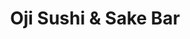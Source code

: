 ---
layout: place
title: Oji Sushi & Sake Bar
permalink: /california/pasadena/oji-sushi-sake-bar.html
stateAbbr: CA
stateName: California
cityName: Pasadena
seo:
  type: restaurant
  links: null
place_id: ChIJg-j447zDwoARfEt58udQ7Ec
photos:
  - name: >-
      places/ChIJg-j447zDwoARfEt58udQ7Ec/photos/AeeoHcK3nKpqxasfIDh1KltKzW6BY0i6tqrVMaCIguIfkGMqj4_AyF9zoNJIqT6Y2zuHagDf-OZTF5fba3Xo-mRRdMICJRa1C_8O5Fj3wm-eXdR8mPZD6IuM1smIdKx1vk77W2aLXD9tjmKp2vbS_j9JYLQYkYuu_rKLS4htUz0xcOUqhey3IuDnE3r1IGkU-u9VlilyBMEfH76u7-7VuEBZJg6gRgyPpurej1nw1c9knq6msu3JTFqbOrLw9oZzaFSzG4djB8ninu7j3hcuGWO0T_2mqPUaqtn-3icXW_VDEGvBTjDlw6tM77-NiXdYu9cOmXD5noqVvORpnKF0M2Ku6WGmNPG1omdX8z0rFwNv_UCVKZJ6Jb6BYiOdBDbMoPcUF0P6c8WhNrGR5GdeeNb5CXdRVb2yI-hSTiQKs5YG3Pa890A
    widthPx: 1536
    heightPx: 2048
    authorAttributions:
      - displayName: PHOEBE CHEN
        uri: https://maps.google.com/maps/contrib/110614406653635487630
        photoUri: >-
          https://lh3.googleusercontent.com/a-/ALV-UjU0yhYBV0zyb9DxHbcsprwIghK6pni03FlfzF7OW5RCq_RlEosBOw=s100-p-k-no-mo
    flagContentUri: >-
      https://www.google.com/local/imagery/report/?cb_client=maps_api_places.places_api&image_key=!1e10!2sCIHM0ogKEICAgIDH3cfu6QE&hl=en-US
    googleMapsUri: >-
      https://www.google.com/maps/place//data=!3m4!1e2!3m2!1sCIHM0ogKEICAgIDH3cfu6QE!2e10!4m2!3m1!1s0x80c2c3bce3f8e883:0x47ec50e7f2794b7c
  - name: >-
      places/ChIJg-j447zDwoARfEt58udQ7Ec/photos/AeeoHcIILw6-HZYW7yB9p0Zi6lb8_PG5yLK5sIspTXcyIqE4VA6KHqLlkD0AoOIDHKvTudC29pUPyG-hQ8Id7iSSVcJrCG40TSa0460fjxtyODWkbMa3i8hHasgcur1GgWagg2QnYt33QmzGvVddbv9zucXlZrXIE8d3xWObT-4ejioHTmlWDdHxSq2jOsayW2yZ6HDiMJ1YLWiLUXPHJrSgNNgYx6FKc1tsEFXIf6yIuQP2e22c5Q9uT3-ylwOTXPR8-jDtdSIIBtyypx4QV7WyvSS7Pz04wMHOaMNaOhjzszS9b41xoZXzft06Z-V_R3fhmSP2Ww195aMfP_tbKA4U1NuuVtkUYx-nE0HHh5qN3mY2GqXiLZksO9Fhs9ecw-ZtuJkTqkRs81la2quUmd6BepSy7gzHVwNNhcD5l7xJNbviiA
    widthPx: 3024
    heightPx: 4032
    authorAttributions:
      - displayName: Rach P
        uri: https://maps.google.com/maps/contrib/108546690933890177437
        photoUri: >-
          https://lh3.googleusercontent.com/a-/ALV-UjU8kHeb7Dpx7aw2hRHKXbS1HCWPqwwQ5rZAXGkjqVHZadXKBo8B=s100-p-k-no-mo
    flagContentUri: >-
      https://www.google.com/local/imagery/report/?cb_client=maps_api_places.places_api&image_key=!1e10!2sCIHM0ogKEICAgIDfor_fCg&hl=en-US
    googleMapsUri: >-
      https://www.google.com/maps/place//data=!3m4!1e2!3m2!1sCIHM0ogKEICAgIDfor_fCg!2e10!4m2!3m1!1s0x80c2c3bce3f8e883:0x47ec50e7f2794b7c
  - name: >-
      places/ChIJg-j447zDwoARfEt58udQ7Ec/photos/AeeoHcL5M_D3NzfQIyOZ0v4LvdaJu45IAshoVwWY9whZXCq6wFKiakBGpnYS6yZW-D0jObu-E38eAlpvK64ctmdUc_xnHbX-cpM08qVhUaBashDXdRtbHewp3KJbTnkvB_ALdiFqPyrt4uaa1fKA8Ncm3x59jgzj7ljtz0RW_FT87A7NKCZEuYiNxPNVl8MJSIcnQK377N9V9MbYuUjrPop6HmZii8CX0kzMS5mbsKO5Ceg2qzDF_iOx_PCR4-fTYtSkkmmoijctgr0GVZ3GirLCJsCgsvYAnerKGwCYWSL-4vl99A
    widthPx: 1275
    heightPx: 1755
    authorAttributions:
      - displayName: Oji Sushi & Sake Bar
        uri: https://maps.google.com/maps/contrib/105380015220252004973
        photoUri: >-
          https://lh3.googleusercontent.com/a-/ALV-UjXJQXYNrMkww_bojGXdv5hknMFoOs7VVWKpu9--mTrMIwbM_PY=s100-p-k-no-mo
    flagContentUri: >-
      https://www.google.com/local/imagery/report/?cb_client=maps_api_places.places_api&image_key=!1e10!2sAF1QipMTRs6HxikqkQ_DIr5ibPMg1TAN-b92TNoSN51A&hl=en-US
    googleMapsUri: >-
      https://www.google.com/maps/place//data=!3m4!1e2!3m2!1sAF1QipMTRs6HxikqkQ_DIr5ibPMg1TAN-b92TNoSN51A!2e10!4m2!3m1!1s0x80c2c3bce3f8e883:0x47ec50e7f2794b7c
  - name: >-
      places/ChIJg-j447zDwoARfEt58udQ7Ec/photos/AeeoHcK0q1ENcGtLd1Q8UnH3hJDKRFKQcv052D7wQFnQSF2T7i4pReS84O3psN1bZSJd991QEfdC_jm_c9zLk2VySMY2I2wPGv3c08ODYh6g6-uLHzAszdT1tvHzMn1ram40mg06J9V6pfvY85vkiSDdrkYA3_13yCEBw2RHgqx8LJRRrX22BqYLIuEkl2BJheRGRo9kbwwxn59lKAEADSrInX35ymlNsZdxsnt0KxyRO31Nk0RtbYn7yUcE7p59EffxxJzPPQ2LvFWm0vAA1ifmVkfn76C3Udu_CXOQ8jiaE5cRO0iCo-cPKW28NhXP4pMVhNAGdKwzaYTU8lrZzNrrVv0wR3HkgQ3_Uz-Wwtu94OT3cBAf9peNA3zDz-UbVapr5GwOBUL2wwK3BiS44uCXfb8Pd_6MCRkOeTe_JUSAbR6ORbbG
    widthPx: 4000
    heightPx: 3000
    authorAttributions:
      - displayName: Presca Lee
        uri: https://maps.google.com/maps/contrib/116412830403476731326
        photoUri: >-
          https://lh3.googleusercontent.com/a/ACg8ocIaPSMZa4WsQSvrtJ8fEzLUiOO0_BvKjafMtS0UYkZ2wyFeSw=s100-p-k-no-mo
    flagContentUri: >-
      https://www.google.com/local/imagery/report/?cb_client=maps_api_places.places_api&image_key=!1e10!2sCIHM0ogKEICAgIDXyrzRtAE&hl=en-US
    googleMapsUri: >-
      https://www.google.com/maps/place//data=!3m4!1e2!3m2!1sCIHM0ogKEICAgIDXyrzRtAE!2e10!4m2!3m1!1s0x80c2c3bce3f8e883:0x47ec50e7f2794b7c
  - name: >-
      places/ChIJg-j447zDwoARfEt58udQ7Ec/photos/AeeoHcLFIa92Sz74HMHQVkBZFODVBEd7CElbgloKmHJsFtiye33p8YOIjSYxkHzGdhmy_4Uv6bLreNOvbGZqRxr1xOVAmfsQjgNZ9gH795cd78ZpZQiphq9S9NMlQV61dg5KELbCzRwt9azFDZpuZ3hNYOuDYV0jVNKY2_v9cYUXpMRAMtYSO0aENcUNM_Yr8-LlOH2qjYjcklymebJ2K_v6AbZzfrJ453ayYK7UGFch2VHiL4Hf4Xvi18-mfGMHV4034CPyBW_MjB_Eqg-SuFMG535SqriDcX5e7Cidebfs5kf3JOIKWB_PmIkQk7DRObIy24Uq9uaox6Mrmdftya36m33L1z9Bq0JY7a3NK2WnmcLQvby5We_QHu5O9UYCdkkl0PK-VerT83wnNfq3LM3nnlDdAYe5M_gR0aD0UBVJ48xh-w
    widthPx: 4032
    heightPx: 3024
    authorAttributions:
      - displayName: yingxuan ren
        uri: https://maps.google.com/maps/contrib/111681080166949735695
        photoUri: >-
          https://lh3.googleusercontent.com/a/ACg8ocIgpRJvhrXPeKP8NLmGTgy2U77QeQvZdjdq7gIuT2OBx57SdQ=s100-p-k-no-mo
    flagContentUri: >-
      https://www.google.com/local/imagery/report/?cb_client=maps_api_places.places_api&image_key=!1e10!2sCIHM0ogKEICAgICXg4qzPA&hl=en-US
    googleMapsUri: >-
      https://www.google.com/maps/place//data=!3m4!1e2!3m2!1sCIHM0ogKEICAgICXg4qzPA!2e10!4m2!3m1!1s0x80c2c3bce3f8e883:0x47ec50e7f2794b7c
  - name: >-
      places/ChIJg-j447zDwoARfEt58udQ7Ec/photos/AeeoHcKXXgKscjclrV3t153n1bapPwCZefH3Jo3Ch3yXzanctToLDxW6LQg_a-b3PRs0podsv15i5D4FSwtzrndGsEs7ppHtH9SlKUPm4uAGyvvinZHh6ujXtfhooO1TVO6zzgY-xANtiLwAbW5GIKwzVV18A3Mn_TlwdIElPaIAnONktNB3-AcD5uvAVpg1mNbMwTXTzT2vhOtGH4GQ1wYqRvAaokFyjZxY32sdm6Y3J60jnYcHNPA3xnWyBc4eLthMnr8c5AglhLPKD36RUw-bmQCgrBd0g7C6RXWoKsakwt7fC93vZt1IL8jReyHP4AkKyVgGYAkopaiB6L4GAYnDo6PLmC4gw8-9CRCV55HkbyYzCtWcmyfZaOIG39_xGwl54ajPsYbwrinE7BEOy8zCOR6m3j0ms88CXKab5ep6SFGHojRP
    widthPx: 1536
    heightPx: 2048
    authorAttributions:
      - displayName: PHOEBE CHEN
        uri: https://maps.google.com/maps/contrib/110614406653635487630
        photoUri: >-
          https://lh3.googleusercontent.com/a-/ALV-UjU0yhYBV0zyb9DxHbcsprwIghK6pni03FlfzF7OW5RCq_RlEosBOw=s100-p-k-no-mo
    flagContentUri: >-
      https://www.google.com/local/imagery/report/?cb_client=maps_api_places.places_api&image_key=!1e10!2sCIHM0ogKEICAgIDH3fuv2QE&hl=en-US
    googleMapsUri: >-
      https://www.google.com/maps/place//data=!3m4!1e2!3m2!1sCIHM0ogKEICAgIDH3fuv2QE!2e10!4m2!3m1!1s0x80c2c3bce3f8e883:0x47ec50e7f2794b7c
  - name: >-
      places/ChIJg-j447zDwoARfEt58udQ7Ec/photos/AeeoHcKR4NGam5OlYbTW-hTWCtGrG9IuVVOLnhB5-xJDwbWC8IpUviZS2GCfaQMh2PTIcXXAc4Rf3JOT2NdagtEun-RXFxN5xfqtCr75iuFg_lRP4Ujy0g9bYrU4C0LL9PpeJ_tYppr0MpUdy5F2bgVej20jGhlFVrNUW_c7XttD2Iei8005EEJzH0r7kst4vkYZpFn2szuYxoEP2NtaXP-47nBba_WV28h2zmCcKgqLY3x5bMvh9qWs1HW-1NFm-yeKHcz16Sxdz5BercSAYlLFjA1CnkBtd0xHIbwKgG8b6mKxcZ2ZSnqXt0PblXBxRSvRwpMnRIiDu6PUAhI5UagqUYezzEsuiBAhRH9L-V3hu0ThEmNKnJ_sjHV87I_Z7uMIkmAi6B7AZdx-NLkhMEul11QsuWiaEGsGWSzhVnlhTg_y3Q
    widthPx: 3024
    heightPx: 4032
    authorAttributions:
      - displayName: James M. Tam
        uri: https://maps.google.com/maps/contrib/111699090170295964591
        photoUri: >-
          https://lh3.googleusercontent.com/a/ACg8ocLjdvnVCYlK93IVW1rhTBh_Z8h1SB_FQJsUflul9Cd13E4mNA=s100-p-k-no-mo
    flagContentUri: >-
      https://www.google.com/local/imagery/report/?cb_client=maps_api_places.places_api&image_key=!1e10!2sCIHM0ogKEICAgICcutWueQ&hl=en-US
    googleMapsUri: >-
      https://www.google.com/maps/place//data=!3m4!1e2!3m2!1sCIHM0ogKEICAgICcutWueQ!2e10!4m2!3m1!1s0x80c2c3bce3f8e883:0x47ec50e7f2794b7c
  - name: >-
      places/ChIJg-j447zDwoARfEt58udQ7Ec/photos/AeeoHcJB_B9NcD4o6KPpcQXJtqKJgT414EQV-2-BskBRXEUneDtK8wt1xx3tsxByhT5jB3GiKBL4EHqQCfY9d-3pLJxQkRsYpH8DIw3fMrqmtwh8WM596aBTP2aDEJ3i1vfRsH-Ulachs0K1qoplVnRYBMlH7ckuVJKEKrj57bauaRuI8i3Po6JzJHaN605HTC88WELdflRwR5P_fnkQak7zTFcOIDtCIJob3joObC7lAvnK2JNyXXStBG3yrOSebkr8h3b-TrF7wMlYmQLeCMwW3dXye7SXrJvW6kplUo9mdzaLjy7Wys3D0YK-0jBhB3fPZtWm9HBa6zNV_wIOU8uJdPgouU875MCAQsNgtLKOnIXzZtcXkt08GJsd8DEw7RTmMHfXm2pldPDorol1T5qfoh3SlE1e-YFLNFOOHEqyKdXu8ps
    widthPx: 1536
    heightPx: 2048
    authorAttributions:
      - displayName: PHOEBE CHEN
        uri: https://maps.google.com/maps/contrib/110614406653635487630
        photoUri: >-
          https://lh3.googleusercontent.com/a-/ALV-UjU0yhYBV0zyb9DxHbcsprwIghK6pni03FlfzF7OW5RCq_RlEosBOw=s100-p-k-no-mo
    flagContentUri: >-
      https://www.google.com/local/imagery/report/?cb_client=maps_api_places.places_api&image_key=!1e10!2sCIHM0ogKEICAgIDH3ceungE&hl=en-US
    googleMapsUri: >-
      https://www.google.com/maps/place//data=!3m4!1e2!3m2!1sCIHM0ogKEICAgIDH3ceungE!2e10!4m2!3m1!1s0x80c2c3bce3f8e883:0x47ec50e7f2794b7c
  - name: >-
      places/ChIJg-j447zDwoARfEt58udQ7Ec/photos/AeeoHcKD1lCofXy5nvDMWwbM0y6UO9OYMQri7sZG48jCWRqNWHh2GGgPUQptmHlR3E7-t4AGumKn2H1d3Cjm4eSFPmWYVuN8hlRYNlLpaesigFQNW1M_mUodwOsO68UjHHGhZVxHvocNG76TJ6OVGWwD4oHSaZAxDjuTRgcZpo_4jr79zjbxYpHKa5NB1dujCz21ToRJV0NfR3NsFCLYnp9xaMcxKjzsx9PaloMMJpGT6tnTjv3N9T8UcU8VfRlIWYinraeHSAU871QZlyrSQ68FXKKxi_UN247F7-aV55H7dxfEPtTPhktXRuYeDoj14mXJ3P1qUpiGFFyIAg0fL-V6f44rHBR7nFHFa69YgfftZtqDb5ER_LR6LXxFSO4nCjjun7vZfiq6sv-PdzQ_D4X3DEVX9_w-mVbHbf7DHj86uNx3-ZaS
    widthPx: 4032
    heightPx: 3024
    authorAttributions:
      - displayName: yingxuan ren
        uri: https://maps.google.com/maps/contrib/111681080166949735695
        photoUri: >-
          https://lh3.googleusercontent.com/a/ACg8ocIgpRJvhrXPeKP8NLmGTgy2U77QeQvZdjdq7gIuT2OBx57SdQ=s100-p-k-no-mo
    flagContentUri: >-
      https://www.google.com/local/imagery/report/?cb_client=maps_api_places.places_api&image_key=!1e10!2sCIHM0ogKEICAgICXg4qz3AE&hl=en-US
    googleMapsUri: >-
      https://www.google.com/maps/place//data=!3m4!1e2!3m2!1sCIHM0ogKEICAgICXg4qz3AE!2e10!4m2!3m1!1s0x80c2c3bce3f8e883:0x47ec50e7f2794b7c
  - name: >-
      places/ChIJg-j447zDwoARfEt58udQ7Ec/photos/AeeoHcItuSEwiM1560jkBrg_uCY0PEKYm6YAOZixDystmqb7xuu3pPGshld7K4g_ky0_d20SmlME1d8nxAgPHJHEgfVEDXv-o0q_wNqtQrVQUg50QGjw7qbuZATrgz9cNTFTeTNJfkYZNFC0X1zxQ8GJkp_ui712OSSJpFaFB3py8lDrRTx-mhZsDFFbnQT-W1SNAwiyuXb7Huj4QRyF2mk7Z9futmVPgOFwxWAaG4UjD9HVSdMejhFSFWFtYIPrTYMsKqNPGOyzYPWNuWx0jrkStG017ynGB7j5iwb9jOUdJZ1T_s7PUnat1MIMdWhZnhEAgOQJWBsJGOQI9SkEp97WvBOlWPNo_YbIzc-yuhBcPkbdnGibWZ2-07pgRRFrznPAjn_dpAp7n1q7bfZXdF5hzM_Ps_8YN0dw0ucSkwwHbj4
    widthPx: 4032
    heightPx: 3024
    authorAttributions:
      - displayName: Hoa Slezak
        uri: https://maps.google.com/maps/contrib/105714477852195451671
        photoUri: >-
          https://lh3.googleusercontent.com/a-/ALV-UjVoZOzbE-8uzIGK60JSjOGB1JdpCDa1ZG0u0WSCT9NJbKWLBrJj=s100-p-k-no-mo
    flagContentUri: >-
      https://www.google.com/local/imagery/report/?cb_client=maps_api_places.places_api&image_key=!1e10!2sCIHM0ogKEICAgICMiI3hbw&hl=en-US
    googleMapsUri: >-
      https://www.google.com/maps/place//data=!3m4!1e2!3m2!1sCIHM0ogKEICAgICMiI3hbw!2e10!4m2!3m1!1s0x80c2c3bce3f8e883:0x47ec50e7f2794b7c
address: 624 E Colorado Blvd, Pasadena, CA 91101, USA
street: 624 E Colorado Blvd
city: Pasadena
state: CA
zip: '91101'
country: USA
neighborhood: Playhouse Village
latitude: '34.145653'
longitude: '-118.137477'
accessibility_options:
  wheelchairAccessibleParking: true
  wheelchairAccessibleEntrance: true
  wheelchairAccessibleRestroom: true
  wheelchairAccessibleSeating: true
business_status: OPERATIONAL
name: Oji Sushi & Sake Bar
google_maps_links:
  directionsUri: >-
    https://www.google.com/maps/dir//''/data=!4m7!4m6!1m1!4e2!1m2!1m1!1s0x80c2c3bce3f8e883:0x47ec50e7f2794b7c!3e0
  placeUri: https://maps.google.com/?cid=5182606228332301180
  writeAReviewUri: >-
    https://www.google.com/maps/place//data=!4m3!3m2!1s0x80c2c3bce3f8e883:0x47ec50e7f2794b7c!12e1
  reviewsUri: >-
    https://www.google.com/maps/place//data=!4m4!3m3!1s0x80c2c3bce3f8e883:0x47ec50e7f2794b7c!9m1!1b1
  photosUri: >-
    https://www.google.com/maps/place//data=!4m3!3m2!1s0x80c2c3bce3f8e883:0x47ec50e7f2794b7c!10e5
primary_type: Sushi Restaurant
opening_hours:
  regular: null
  current: null
secondary_opening_hours:
  regular:
    weekdayDescriptions: null
    type: null
  current:
    weekdayDescriptions: null
    type: null
phone: null
price_level: null
price_range: null
rating: null
rating_count: 0
website: null
description: >-
  Discover Oji Sushi & Sake Bar in Pasadena, CA$$$Oji Sushi & Sake Bar in
  Pasadena, CA, stands out as a contemporary spot for fresh Japanese-inspired
  dining, featuring an array of creative rolls and sake selections that
  highlight innovative flavors. This inviting sushi restaurant boasts a modern
  atmosphere perfect for casual meals or special occasions, with thoughtful
  accessibility features like wheelchair-friendly entrances and seating to
  ensure everyone can enjoy the experience. Patrons can explore a diverse menu
  that emphasizes high-quality ingredients and artistic presentations, making it
  a go-to choice for those seeking authentic yet inventive sushi options nearby.
  The bar's focus on specialty dishes and beverages adds to its appeal, creating
  a welcoming environment for anyone looking to savor the best of Japanese
  cuisine in a vibrant setting.
generative_summary: >-
  Discover Oji Sushi & Sake Bar in Pasadena, CA$$$Oji Sushi & Sake Bar in
  Pasadena, CA, stands out as a contemporary spot for fresh Japanese-inspired
  dining, featuring an array of creative rolls and sake selections that
  highlight innovative flavors. This inviting sushi restaurant boasts a modern
  atmosphere perfect for casual meals or special occasions, with thoughtful
  accessibility features like wheelchair-friendly entrances and seating to
  ensure everyone can enjoy the experience. Patrons can explore a diverse menu
  that emphasizes high-quality ingredients and artistic presentations, making it
  a go-to choice for those seeking authentic yet inventive sushi options nearby.
  The bar's focus on specialty dishes and beverages adds to its appeal, creating
  a welcoming environment for anyone looking to savor the best of Japanese
  cuisine in a vibrant setting.
generative_disclosure: Summarized by AI using the Grok-3-Mini model.
reviews: null
review_summary: >-
  What Visitors Are Sharing About Oji Sushi & Sake Bar$$$Folks chatting about
  Oji Sushi & Sake Bar often highlight the tasty, well-crafted rolls and the
  solid selection of sake that really hit the spot for a satisfying meal. Many
  appreciate the fresh ingredients and creative twists on classic dishes, noting
  that it feels like a reliable pick for anyone craving quality sushi without
  the fuss. While experiences vary, there's a general buzz around the welcoming
  vibe and attentive service that make it easy to recommend for groups or solo
  diners. Overall, it comes across as a solid choice in the area, with people
  enjoying the balance of flavors and atmosphere that keeps them coming back. If
  you're on the hunt for top-rated sushi spots nearby, this one seems to deliver
  a consistently enjoyable experience based on the positive feedback floating
  around.
review_disclosure: Summarized by AI using the Grok-3-Mini model.
parking_options: null
payment_options: null
allow_dogs: null
curbside_pickup: null
delivery: null
dine_in: null
good_for_children: null
good_for_groups: null
good_for_sports: null
live_music: null
menu_for_children: null
outdoor_seating: null
reservable: null
restroom: null
serves_beer: null
serves_breakfast: null
serves_brunch: null
serves_cocktails: null
serves_coffee: null
serves_dinner: null
serves_dessert: null
serves_lunch: null
serves_vegetarian_food: null
serves_wine: null
takeout: null
update_category: pro
places_description: null

---